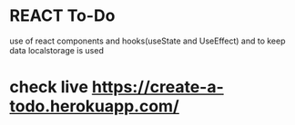 # REACT To-Do
use of react components and hooks(useState and UseEffect) and to keep data localstorage is used <br/>
# check live  https://create-a-todo.herokuapp.com/
